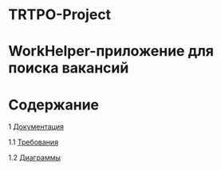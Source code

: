 # TRTPO-Project

# WorkHelper-приложение для поиска вакансий #

# Содержание #

1 [Документация](https://github.com/Grushevskiy-Dmitriy-500541/Tritpo-project/tree/master/Documents)

1.1 [Требования](https://github.com/Grushevskiy-Dmitriy-500541/Tritpo-project/blob/master/Documents/Requirements/Requirements%20Document.md)

1.2 [Диаграммы](https://github.com/Grushevskiy-Dmitriy-500541/Tritpo-project/blob/master/Documents/Diagramms/Diagramms.md)
